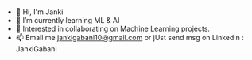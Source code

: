 ### 
- 👋 Hi, I'm Janki
- 🌱 I’m currently learning ML & AI
- 👀 Interested in collaborating on Machine Learning projects.
- 📫 Email me jankigabani10@gmail.com or jUst send msg on LinkedIn : JankiGabani
<!--
- 🔭 I’m currently working on ...
- 🌱 I’m currently learning Machine Learning and Deep Learning
- 👯 I’m looking to collaborate on 
- 🤔 I’m looking for help with ...
- 💬 Ask me about ...
- 📫 How to reach me: ...
- 😄 Pronouns: ...
- ⚡ Fun fact: ...
-->
